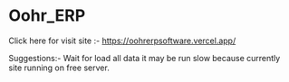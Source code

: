 # Oohr_ERP
Click here for visit site :- https://oohrerpsoftware.vercel.app/

Suggestions:-
Wait for load all data it may be run slow because currently site running on free server.
